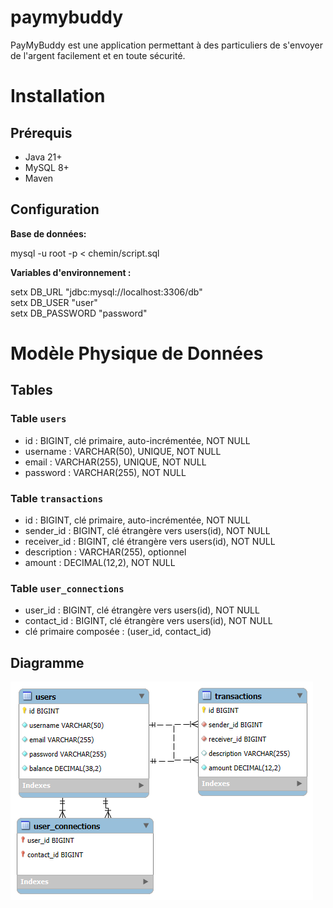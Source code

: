 # paymybuddy

PayMyBuddy est une application permettant à des particuliers de s'envoyer de l'argent facilement et en toute sécurité.

# Installation

## Prérequis

- Java 21+
- MySQL 8+
- Maven

## Configuration

**Base de données:**

mysql -u root -p < chemin/script.sql

**Variables d'environnement :**

setx DB_URL "jdbc:mysql://localhost:3306/db"  
setx DB_USER "user"  
setx DB_PASSWORD "password"

# Modèle Physique de Données

## Tables

### Table `users`
- id : BIGINT, clé primaire, auto-incrémentée, NOT NULL
- username : VARCHAR(50), UNIQUE, NOT NULL
- email : VARCHAR(255), UNIQUE, NOT NULL
- password : VARCHAR(255), NOT NULL

### Table `transactions`
- id : BIGINT, clé primaire, auto-incrémentée, NOT NULL
- sender_id : BIGINT, clé étrangère vers users(id), NOT NULL
- receiver_id : BIGINT, clé étrangère vers users(id), NOT NULL
- description : VARCHAR(255), optionnel
- amount : DECIMAL(12,2), NOT NULL

### Table `user_connections`
- user_id : BIGINT, clé étrangère vers users(id), NOT NULL
- contact_id : BIGINT, clé étrangère vers users(id), NOT NULL
- clé primaire composée : (user_id, contact_id)

## Diagramme

![Modèle Physique de Données](docs/mpd.png)

